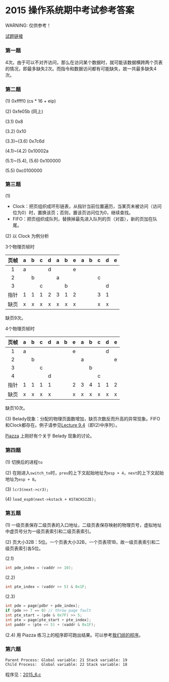 # 2015 操作系统期中考试参考答案

WARNING: 仅供参考！

[试题链接](http://166.111.68.197:11123/oscourse/OS2015/MidExam?action=AttachFile&do=view&target=20150412-期中考试试题v3b.pdf)

### 第一题

4次。由于可以不对齐访问，那么在访问某个数据时，就可能该数据横跨两个页表的情况，即最多缺失2次。而指令和数据访问都有可能缺失，故一共最多缺失4次。

### 第二题

(1) 0xffff0 (cs * 16 + eip)

(2) 0xfe05b (同上)

(3.1) 0x8

(3.2) 0x10

(3.3)~(3.6) 0x7c6d

(4.1)~(4.2) 0x10002a

(5.1)~(5.4), (5.6) 0x100000

(5.5) 0xc0100000


### 第三题

(1)

- Clock：把页组织成环形链表，从指针当前位置遍历，当某页未被访问（访问位为0）时，置换该页；否则，置该页访问位为0，继续查找。
- FIFO：把页组织成队列，替换掉最先进入队列的页（对首），新的页加在队尾。

(2) 以 Clock 为例分析

3个物理页帧时

| 页帧 | a | b | c | d | a | b | e | a | b | c | d | e |
|:---:|:-:|:-:|:-:|:-:|:-:|:-:|:-:|:-:|:-:|:-:|:-:|:-:|
| 1   | a |   |   | d |   |   | e |   |   |   |   |   |
| 2   |   | b |   |   | a |   |   |   |   | c |   |   |
| 3   |   |   | c |   |   | b |   |   |   |   | d |   |
| 指针 | 1 | 1 | 1 | 2 | 3 | 1 | 2 |   |   | 3 | 1 |   |
| 缺页 | x | x | x | x | x | x | x |   |   | x | x |   |

缺页9次。

4个物理页帧时

| 页帧 | a | b | c | d | a | b | e | a | b | c | d | e |
|:---:|:-:|:-:|:-:|:-:|:-:|:-:|:-:|:-:|:-:|:-:|:-:|:-:|
| 1   | a |   |   |   |   |   | e |   |   |   | d |   |
| 2   |   | b |   |   |   |   |   | a |   |   |   | e |
| 3   |   |   | c |   |   |   |   |   | b |   |   |   |
| 4   |   |   |   | d |   |   |   |   |   | c |   |   |
| 指针 | 1 | 1 | 1 | 1 |   |   | 2 | 3 | 4 | 1 | 1 | 2 |
| 缺页 | x | x | x | x |   |   | x | x | x | x | x | x |

缺页10次。

(3) Belady现象：分配的物理页面数增加，缺页次数反而升高的异常现象。FIFO和Clock都存在。例子请参见[Lecture 9.4](http://166.111.68.197:11123/oscourse/OS2015autumn/lecture09?action=AttachFile&do=get&target=20151117-lecture-09-4.mp4)（即(2)中序列）。

[Piazza](https://piazza.com/class/i5j09fnsl7k5x0?cid=762) 上刚好有个关于 Belady 现象的讨论。

### 第四题

(1) 切换后的进程`to`

(2) 在刚进入`switch_to`时，`prev`的上下文起始地址为`esp + 4`，`next`的上下文起始地址为`esp + 8`。

(3) `lcr3(next->cr3);`

(4) `load_esp0(next->kstack + KSTACKSIZE);`

### 第五题

(1) 一级页表保存二级页表的入口地址，二级页表保存映射的物理页号，虚拟地址中虚页号分为一级页表索引和二级页表索引。

(2) 页大小32B：5位。一个页表大小32B，一个页表项1B，故一级页表索引和二级页表索引各5位。

(2.1)

```c
int pde_index = (vaddr >> 10);
```

(2.2)

```c
int pte_index = (vaddr >> 5) & 0x1F;
```

(2.3)

```c
int pde = page[pdbr + pde_index];
if (pde >> 7 == 0) // throw page fault
int pte_start = (pde & 0x7F) >> 5;
int pte = page[pte_start + pte_index];
int paddr = (pte << 5) + (vaddr & 0x1F);
```

(2.4) 用 Piazza 练习上的程序即可跑出结果。可以参考[我们组的程序](https://github.com/paulzfm/os_course_spoc_exercises/blob/master/MV/mv.py)。

### 第六题

```
Parent Process: Global variable: 21 Stack variable: 19
Child Process:  Global variable: 22 Stack variable: 18
```

程序见：[2015_6.c](https://github.com/paulzfm/os_course_spoc_exercises/blob/master/midterm-answer/2015_6.c)
